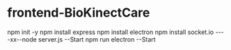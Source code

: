 # frontend-BioKinectCare

npm init -y
npm install express
npm install electron
npm install socket.io
----xx--node server.js --Start
npm run electron --Start

